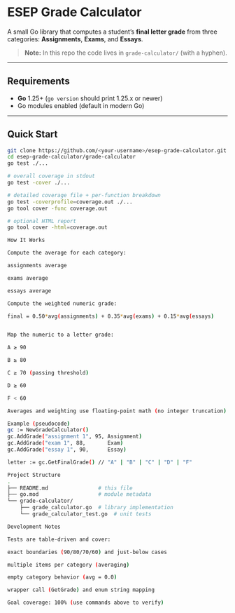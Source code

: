 # ESEP Grade Calculator

A small Go library that computes a student’s **final letter grade** from three categories:
**Assignments**, **Exams**, and **Essays**.

> **Note:** In this repo the code lives in `grade-calculator/` (with a hyphen).

---

## Requirements

- **Go** 1.25+ (`go version` should print 1.25.x or newer)
- Go modules enabled (default in modern Go)

---

## Quick Start

```bash
git clone https://github.com/<your-username>/esep-grade-calculator.git
cd esep-grade-calculator/grade-calculator
go test ./...

# overall coverage in stdout
go test -cover ./...

# detailed coverage file + per-function breakdown
go test -coverprofile=coverage.out ./...
go tool cover -func coverage.out

# optional HTML report
go tool cover -html=coverage.out

How It Works

Compute the average for each category:

assignments average

exams average

essays average

Compute the weighted numeric grade:

final = 0.50*avg(assignments) + 0.35*avg(exams) + 0.15*avg(essays)


Map the numeric to a letter grade:

A ≥ 90

B ≥ 80

C ≥ 70 (passing threshold)

D ≥ 60

F < 60

Averages and weighting use floating-point math (no integer truncation).

Example (pseudocode)
gc := NewGradeCalculator()
gc.AddGrade("assignment 1", 95, Assignment)
gc.AddGrade("exam 1", 88,       Exam)
gc.AddGrade("essay 1", 90,      Essay)

letter := gc.GetFinalGrade() // "A" | "B" | "C" | "D" | "F"

Project Structure
.
├── README.md                # this file
├── go.mod                   # module metadata
└── grade-calculator/
    ├── grade_calculator.go  # library implementation
    └── grade_calculator_test.go  # unit tests

Development Notes

Tests are table-driven and cover:

exact boundaries (90/80/70/60) and just-below cases

multiple items per category (averaging)

empty category behavior (avg = 0.0)

wrapper call (GetGrade) and enum string mapping

Goal coverage: 100% (use commands above to verify)